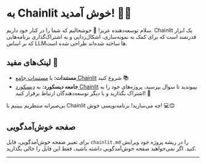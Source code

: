 <!--
CO_OP_TRANSLATOR_METADATA:
{
  "original_hash": "c49526c7abc56b0b5f1e835c1739f18e",
  "translation_date": "2025-09-24T12:45:37+00:00",
  "source_file": "Module08/chainlit.md",
  "language_code": "fa"
}
-->
# به Chainlit خوش آمدید! 🚀🤖

سلام توسعه‌دهنده عزیز! 👋 خوشحالیم که شما را در کنار خود داریم. Chainlit یک ابزار قدرتمند است که برای کمک به نمونه‌سازی، اشکال‌زدایی و به اشتراک‌گذاری برنامه‌هایی که بر اساس LLMها ساخته شده‌اند طراحی شده است.

## لینک‌های مفید 🔗

- **مستندات:** با [مستندات جامع Chainlit](https://docs.chainlit.io) شروع کنید 📚
- **جامعه دیسکورد:** به [دیسکورد Chainlit](https://discord.gg/k73SQ3FyUh) بپیوندید تا سوال بپرسید، پروژه‌های خود را به اشتراک بگذارید و با دیگر توسعه‌دهندگان ارتباط برقرار کنید! 💬

بی‌صبرانه منتظریم ببینیم با Chainlit چه می‌سازید! برنامه‌نویسی خوش! 💻😊

## صفحه خوش‌آمدگویی

برای تغییر صفحه خوش‌آمدگویی، فایل `chainlit.md` را در ریشه پروژه خود ویرایش کنید. اگر نمی‌خواهید صفحه خوش‌آمدگویی داشته باشید، فقط این فایل را خالی بگذارید.

---

